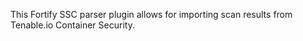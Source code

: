 This Fortify SSC parser plugin allows for importing scan results from Tenable.io Container Security.